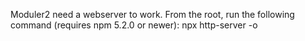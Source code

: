 Moduler2 need a webserver to work.
From the root, run the following command (requires npm 5.2.0 or newer): npx http-server -o